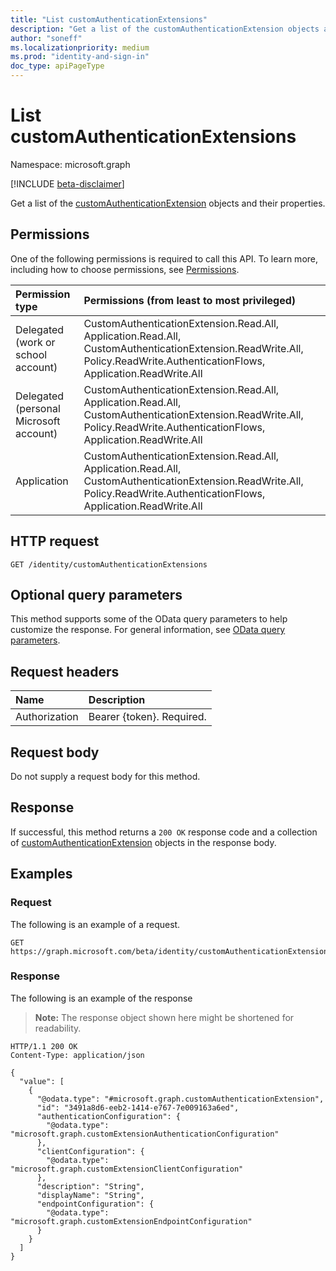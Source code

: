 ```yaml
---
title: "List customAuthenticationExtensions"
description: "Get a list of the customAuthenticationExtension objects and their properties."
author: "soneff"
ms.localizationpriority: medium
ms.prod: "identity-and-sign-in"
doc_type: apiPageType
---
```


# List customAuthenticationExtensions
Namespace: microsoft.graph

[!INCLUDE [beta-disclaimer](../../includes/beta-disclaimer.md)]

Get a list of the [customAuthenticationExtension](../resources/customauthenticationextension.md) objects and their properties.

## Permissions
One of the following permissions is required to call this API. To learn more, including how to choose permissions, see [Permissions](/graph/permissions-reference).

|Permission type|Permissions (from least to most privileged)|
|:---|:---|
|Delegated (work or school account)|CustomAuthenticationExtension.Read.All, Application.Read.All, CustomAuthenticationExtension.ReadWrite.All, Policy.ReadWrite.AuthenticationFlows, Application.ReadWrite.All|
|Delegated (personal Microsoft account)|CustomAuthenticationExtension.Read.All, Application.Read.All, CustomAuthenticationExtension.ReadWrite.All, Policy.ReadWrite.AuthenticationFlows, Application.ReadWrite.All|
|Application|CustomAuthenticationExtension.Read.All, Application.Read.All, CustomAuthenticationExtension.ReadWrite.All, Policy.ReadWrite.AuthenticationFlows, Application.ReadWrite.All|

## HTTP request

<!-- {
  "blockType": "ignored"
}
-->
``` http
GET /identity/customAuthenticationExtensions
```

## Optional query parameters
This method supports some of the OData query parameters to help customize the response. For general information, see [OData query parameters](/graph/query-parameters).

## Request headers
|Name|Description|
|:---|:---|
|Authorization|Bearer {token}. Required.|

## Request body
Do not supply a request body for this method.

## Response

If successful, this method returns a `200 OK` response code and a collection of [customAuthenticationExtension](../resources/customauthenticationextension.md) objects in the response body.

## Examples

### Request
The following is an example of a request.
<!-- {
  "blockType": "request",
  "name": "list_customauthenticationextension"
}
-->
``` http
GET https://graph.microsoft.com/beta/identity/customAuthenticationExtensions
```


### Response
The following is an example of the response
>**Note:** The response object shown here might be shortened for readability.
<!-- {
  "blockType": "response",
  "truncated": true,
  "@odata.type": "Collection(microsoft.graph.customAuthenticationExtension)"
}
-->
``` http
HTTP/1.1 200 OK
Content-Type: application/json

{
  "value": [
    {
      "@odata.type": "#microsoft.graph.customAuthenticationExtension",
      "id": "3491a8d6-eeb2-1414-e767-7e009163a6ed",
      "authenticationConfiguration": {
        "@odata.type": "microsoft.graph.customExtensionAuthenticationConfiguration"
      },
      "clientConfiguration": {
        "@odata.type": "microsoft.graph.customExtensionClientConfiguration"
      },
      "description": "String",
      "displayName": "String",
      "endpointConfiguration": {
        "@odata.type": "microsoft.graph.customExtensionEndpointConfiguration"
      }
    }
  ]
}
```

